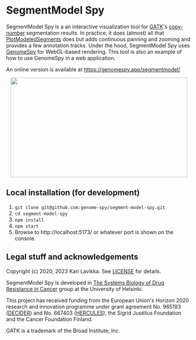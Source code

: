 # SegmentModel Spy

SegmentModel Spy is a an interactive visualization tool for
[GATK](https://gatk.broadinstitute.org/)'s
[copy-number](https://en.wikipedia.org/wiki/Copy_number_variation) segmentation
results. In practice, it does (almost) all that
[PlotModeledSegments](https://gatk.broadinstitute.org/hc/en-us/articles/360037593891-PlotModeledSegments)
does but adds continuous panning and zooming and provides a few annotation
tracks. Under the hood, SegmentModel Spy uses
[GenomeSpy](https://github.com/tuner/genome-spy) for WebGL-based rendering.
This tool is also an example of how to use GenomeSpy in a web application.

An online version is available at https://genomespy.app/segmentmodel/

<p align="center">
  <img width="480" height="270" src="docs/video.gif" />
</p>

## Local installation (for development)

1. `git clone git@github.com:genome-spy/segment-model-spy.git`
2. `cd segment-model-spy`
3. `npm install`
4. `npm start`
5. Browse to http://localhost:5173/ or whatever port is shown on the console.

## Legal stuff and acknowledgements

Copyright (c) 2020, 2023 Kari Lavikka. See [LICENSE](LICENSE) for details.

SegmentModel Spy is developed in [The Systems Biology of Drug Resistance in
Cancer](https://www.helsinki.fi/en/researchgroups/systems-biology-of-drug-resistance-in-cancer)
group at the University of Helsinki.

This project has received funding from the European Union's Horizon 2020
research and innovation programme under grant agreement No. 965193
([DECIDER](https://www.deciderproject.eu/)) and No. 667403
([HERCULES](https://project-hercules.eu/)), the Sigrid Jusélius Foundation and
the Cancer Foundation Finland.

GATK is a trademark of the Broad Institute, Inc.
